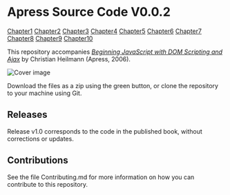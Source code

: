 # Apress Source Code V0.0.2
[Chapter1](https://littleflute.github.io/beg-javascript-w-dom-scripting-ajax/Chapter1/)
[Chapter2](https://littleflute.github.io/beg-javascript-w-dom-scripting-ajax/Chapter2/)
[Chapter3](https://littleflute.github.io/beg-javascript-w-dom-scripting-ajax/Chapter3/)
[Chapter4](https://littleflute.github.io/beg-javascript-w-dom-scripting-ajax/Chapter4/)
[Chapter5](https://littleflute.github.io/beg-javascript-w-dom-scripting-ajax/Chapter5/)
[Chapter6](https://littleflute.github.io/beg-javascript-w-dom-scripting-ajax/Chapter6/)
[Chapter7](https://littleflute.github.io/beg-javascript-w-dom-scripting-ajax/Chapter7/)
[Chapter8](https://littleflute.github.io/beg-javascript-w-dom-scripting-ajax/Chapter8/)
[Chapter9](https://littleflute.github.io/beg-javascript-w-dom-scripting-ajax/Chapter9/)
[Chapter10](https://littleflute.github.io/beg-javascript-w-dom-scripting-ajax/Chapter10/)

This repository accompanies [*Beginning JavaScript with DOM Scripting and Ajax*](http://www.apress.com/9781590596807) by Christian Heilmann (Apress, 2006).

![Cover image](9781590596807.jpg)

Download the files as a zip using the green button, or clone the repository to your machine using Git.

## Releases

Release v1.0 corresponds to the code in the published book, without corrections or updates.

## Contributions

See the file Contributing.md for more information on how you can contribute to this repository.
